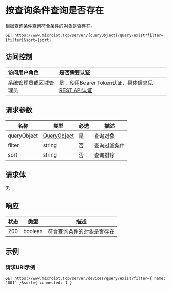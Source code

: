 # 按查询条件查询是否存在

根据查询条件查询符合条件的对象是否存在。

``` HTTP
GET https://www.microiot.top/server/{queryObject}/query/exist?filter={filter}&sort={sort}
```
## 访问控制

| 访问用户角色           | 是否需要认证                                 |
| :--------------------- | :------------------------------------------- |
| 系统管理员或区域管理员 | 是，使用Bearer Token认证，具体信息见[REST API认证](../api.md) |

## 请求参数

| 名称        | 类型                                  | 必选 | 描述         |
| ----------- | ------------------------------------- | ---- | ------------ |
| queryObject | [QueryObject](queryid.md#queryobject) | 是   | 查询对象     |
| filter      | string                                | 否   | 查询过滤条件 |
| sort        | string                                | 否   | 查询排序     |

## 请求体

无

## 响应

| 状态 | 类型          | 描述           |
| ---- | ------------- | -------------- |
| 200  | boolean | 符合查询条件的对象是否存在 |



## 示例

### 请求URI示例

``` HTTP
GET https://www.microiot.top/server/devices/query/exist?filter={ name: "001" }&sort={ connected: 1 }
```


